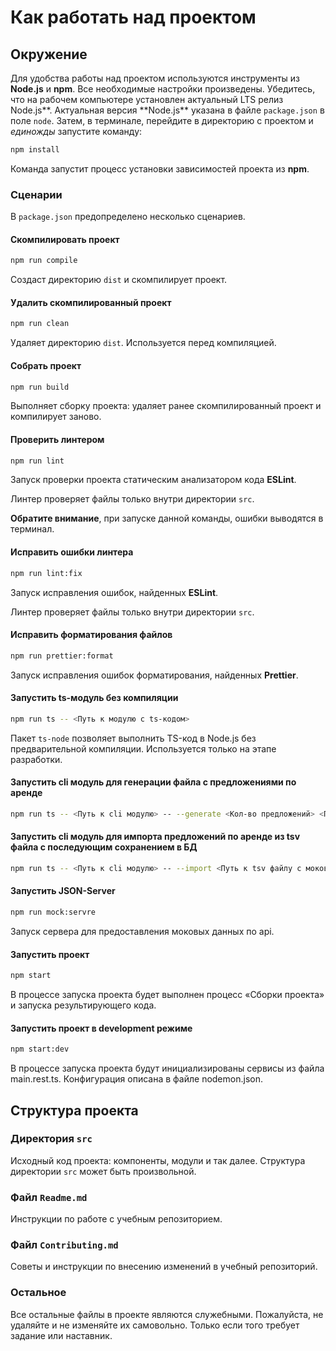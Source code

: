 # Как работать над проектом

## Окружение

Для удобства работы над проектом используются инструменты из **Node.js** и **npm**. Все необходимые настройки произведены. Убедитесь, что на рабочем компьютере установлен актуальный LTS релиз Node.js**. Актуальная версия **Node.js\*\* указана в файле `package.json` в поле `node`. Затем, в терминале, перейдите в директорию с проектом и _единожды_ запустите команду:

```bash
npm install
```

Команда запустит процесс установки зависимостей проекта из **npm**.

### Сценарии

В `package.json` предопределено несколько сценариев.

#### Скомпилировать проект

```bash
npm run compile
```

Создаст директорию `dist` и скомпилирует проект.

#### Удалить скомпилированный проект

```bash
npm run clean
```

Удаляет директорию `dist`. Используется перед компиляцией.

#### Собрать проект

```bash
npm run build
```

Выполняет сборку проекта: удаляет ранее скомпилированный проект и компилирует заново.

#### Проверить линтером

```bash
npm run lint
```

Запуск проверки проекта статическим анализатором кода **ESLint**.

Линтер проверяет файлы только внутри директории `src`.

**Обратите внимание**, при запуске данной команды, ошибки выводятся в терминал.

#### Исправить ошибки линтера

```bash
npm run lint:fix
```

Запуск исправления ошибок, найденных **ESLint**.

Линтер проверяет файлы только внутри директории `src`.

#### Исправить форматирования файлов

```bash
npm run prettier:format
```

Запуск исправления ошибок форматирования, найденных **Prettier**.

#### Запустить ts-модуль без компиляции

```bash
npm run ts -- <Путь к модулю с ts-кодом>
```

Пакет `ts-node` позволяет выполнить TS-код в Node.js без предварительной компиляции. Используется только на этапе разработки.

#### Запустить cli модуль для генерации файла с предложениями по аренде

```bash
npm run ts -- <Путь к cli модулю> -- --generate <Кол-во предложений> <Путь, где нужно сохранить tsv файл с моковыми данными> <Адрес API сервера>
```

#### Запустить cli модуль для импорта предложений по аренде из tsv файла с последующим сохранением в БД

```bash
npm run ts -- <Путь к cli модулю> -- --import <Путь к tsv файлу с моковыми данными> <Логин для БД> <Пароль для БД> <Порт, на котором запущена БД> <Название базы данных> <Секрет>
```

#### Запустить JSON-Server

```bash
npm run mock:servre
```

Запуск сервера для предоставления моковых данных по api.

#### Запустить проект

```bash
npm start
```

В процессе запуска проекта будет выполнен процесс «Сборки проекта» и запуска результирующего кода.

#### Запустить проект в development режиме

```bash
npm start:dev
```

В процессе запуска проекта будут инициализированы сервисы из файла main.rest.ts. Конфигурация описана в файле nodemon.json.

## Структура проекта

### Директория `src`

Исходный код проекта: компоненты, модули и так далее. Структура директории `src` может быть произвольной.

### Файл `Readme.md`

Инструкции по работе с учебным репозиторием.

### Файл `Contributing.md`

Советы и инструкции по внесению изменений в учебный репозиторий.

### Остальное

Все остальные файлы в проекте являются служебными. Пожалуйста, не удаляйте и не изменяйте их самовольно. Только если того требует задание или наставник.
